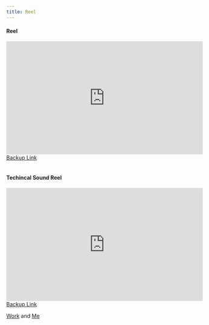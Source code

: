 ```yaml
---
title: Reel
---
```


<h4>Reel</h4>
<section>
  <iframe class="image main" width="520" height="300" iframe src="https://www.youtube.com/embed/StoCZD_sXpU" frameborder="0" allowfullscreen></iframe>
<a href="https://drive.google.com/file/d/1h7KQo7kys1L3SazGn2Ja0enZYr4g5Xrm/view?usp=sharing">Backup Link</a>
</section>
<br>
<h4>Techincal Sound Reel</h4>
<section>
  <iframe class="image main" width="520" height="300" iframe src="https://drive.google.com/file/d/1jPisV2VXqlUXt0bG49p0b1tSRKYmb92z/preview" frameborder="0" allowfullscreen></iframe>
<a href="https://drive.google.com/file/d/1jPisV2VXqlUXt0bG49p0b1tSRKYmb92z/view?usp=sharing">Backup Link</a>
</section>
 
<a href="#Portfolio">Work</a> and <a href="#about"> Me</a>

